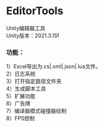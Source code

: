# EditorTools
Unity编辑器工具<br>
Unity版本：2021.3.15f<br>
### 功能：<br>
1）Excel导出为.cs|.xml|.json|.lua文件。<br>
2）日志系统<br>
3）打开指定路径文件夹<br>
4）生成脚本工具<br>
5）扩展功能<br>
6）广告牌<br>
7）编译器模式碰撞器绘制<br>
8）FPS控制<br>